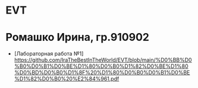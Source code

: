 # EVT
# Ромашко Ирина, гр.910902
* [Лабораторная работа №1] https://github.com/IraTheBestInTheWorld/EVT/blob/main/%D0%BB%D0%B0%D0%B1%D0%BE%D1%80%D0%B0%D1%82%D0%BE%D1%80%D0%BD%D0%B0%D1%8F%20%D1%80%D0%B0%D0%B1%D0%BE%D1%82%D0%B0%20%E2%84%961.pdf
